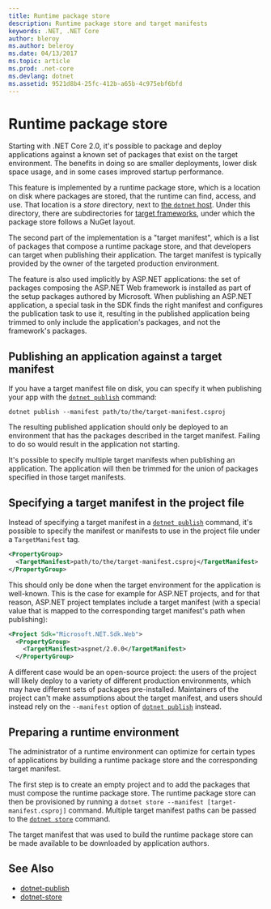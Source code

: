 ```yaml
---
title: Runtime package store
description: Runtime package store and target manifests
keywords: .NET, .NET Core
author: bleroy
ms.author: beleroy
ms.date: 04/13/2017
ms.topic: article
ms.prod: .net-core
ms.devlang: dotnet
ms.assetid: 9521d8b4-25fc-412b-a65b-4c975ebf6bfd
---
```


# Runtime package store

Starting with .NET Core 2.0, it's possible to package and deploy applications against a known set of packages that exist on the target environment. The benefits in doing so are smaller deployments, lower disk space usage, and in some cases improved startup performance.

This feature is implemented by a runtime package store, which is a location on disk where packages are stored, that the runtime can find, access, and use. That location is a *store* directory, next to [the `dotnet` host](../tools/dotnet.md). Under this directory, there are subdirectories for [target frameworks](../../standard/frameworks.md), under which the package store follows a NuGet layout.

The second part of the implementation is a "target manifest", which is a list of packages that compose a runtime package store, and that developers can target when publishing their application. The target manifest is typically provided by the owner of the targeted production environment.

The feature is also used implicitly by ASP.NET applications: the set of packages composing the ASP.NET Web framework is installed as part of the setup packages authored by Microsoft. When publishing an ASP.NET application, a special task in the SDK finds the right manifest and configures the publication task to use it, resulting in the published application being trimmed to only include the application's packages, and not the framework's packages.

## Publishing an application against a target manifest

If you have a target manifest file on disk, you can specify it when publishing your app with the [`dotnet publish`](../tools/dotnet-publish.md) command:

```
dotnet publish --manifest path/to/the/target-manifest.csproj
```

The resulting published application should only be deployed to an environment that has the packages described in the target manifest. Failing to do so would result in the application not starting.

It's possible to specify multiple target manifests when publishing an application. The application will then be trimmed for the union of packages specified in those target manifests.

## Specifying a target manifest in the project file

Instead of specifying a target manifest in a [`dotnet publish`](../tools/dotnet-publish.md) command, it's possible to specify the manifest or manifests to use in the project file under a `TargetManifest` tag.

```xml
<PropertyGroup>
  <TargetManifest>path/to/the/target-manifest.csproj</TargetManifest>
</PropertyGroup>
```

This should only be done when the target environment for the application is well-known. This is the case for example for ASP.NET projects, and for that reason, ASP.NET project templates include a target manifest (with a special value that is mapped to the corresponding target manifest's path when publishing):

```xml
<Project Sdk="Microsoft.NET.Sdk.Web">
  <PropertyGroup>
    <TargetManifest>aspnet/2.0.0</TargetManifest>
  </PropertyGroup>
```

A different case would be an open-source project: the users of the project will likely deploy to a variety of different production environments, which may have different sets of packages pre-installed. Maintainers of the project can't make assumptions about the target manifest, and users should instead rely on the `--manifest` option of [`dotnet publish`](../tools/dotnet-publish.md) instead.

## Preparing a runtime environment

The administrator of a runtime environment can optimize for certain types of applications by building a runtime package store and the corresponding target manifest.

The first step is to create an empty project and to add the packages that must compose the runtime package store. The runtime package store can then be provisioned by running a `dotnet store --manifest [target-manifest.csproj]` command. Multiple target manifest paths can be passed to the [`dotnet store`](../tools/dotnet-store.md) command.

The target manifest that was used to build the runtime package store can be made available to be downloaded by application authors.

## See Also

* [dotnet-publish](../tools/dotnet-publish.md)
* [dotnet-store](../tools/dotnet-store.md)